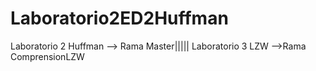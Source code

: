 # Laboratorio2ED2Huffman
Laboratorio 2 Huffman --> Rama Master|||||
Laboratorio 3 LZW -->Rama ComprensionLZW
